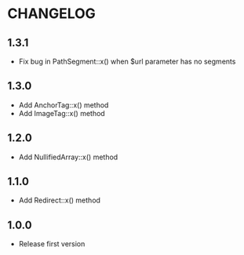 # CHANGELOG

## 1.3.1

- Fix bug in PathSegment::x() when $url parameter has no segments

## 1.3.0

- Add AnchorTag::x() method
- Add ImageTag::x() method

## 1.2.0

- Add NullifiedArray::x() method

## 1.1.0

- Add Redirect::x() method

## 1.0.0

- Release first version